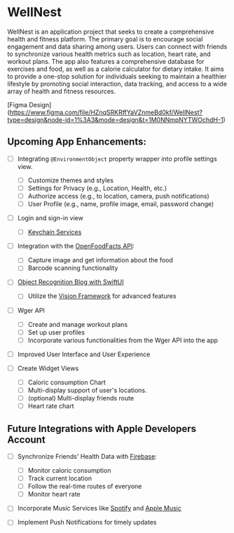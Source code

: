 # WellNest

WellNest is an application project that seeks to create a comprehensive health and fitness platform. The primary goal is to encourage social engagement and data sharing among users. Users can connect with friends to synchronize various health metrics such as location, heart rate, and workout plans. The app also features a comprehensive database for exercises and food, as well as a calorie calculator for dietary intake. It aims to provide a one-stop solution for individuals seeking to maintain a healthier lifestyle by promoting social interaction, data tracking, and access to a wide array of health and fitness resources. 

[Figma Design] (https://www.figma.com/file/HZnqSRKRffYaVZnmeBd0kf/WellNest?type=design&node-id=1%3A3&mode=design&t=1M0NNmpNYTWOchdH-1)

## Upcoming App Enhancements:

- [ ] Integrating `@EnvironmentObject` property wrapper into profile settings view.
  - [ ] Customize themes and styles
  - [ ] Settings for Privacy (e.g., Location, Health, etc.)
  - [ ] Authorize access (e.g., to location, camera, push notifications)
  - [ ] User Profile (e.g., name, profile image, email, password change)

- [ ] Login and sign-in view
  - [ ] [Keychain Services](https://developer.apple.com/documentation/security/keychain_services/)

- [ ] Integration with the [OpenFoodFacts API](https://openfoodfacts.github.io/openfoodfacts-server/api/):
  - [ ] Capture image and get information about the food
  - [ ] Barcode scanning functionality

- [ ] [Object Recognition Blog with SwiftUI](https://posturenet.app/blog/object-recognition-with-coreml-vision-and-swiftui-on-ios/)
  - [ ] Utilize the [Vision Framework](https://developer.apple.com/documentation/vision/) for advanced features

- [ ] Wger API
  - [ ] Create and manage workout plans
  - [ ] Set up user profiles
  - [ ] Incorporate various functionalities from the Wger API into the app

- [ ] Improved User Interface and User Experience

- [ ] Create Widget Views
  - [ ] Caloric consumption Chart
  - [ ] Multi-display support of user's locations.
  - [ ] (optional) Multi-display friends route
  - [ ] Heart rate chart

## Future Integrations with Apple Developers Account

- [ ] Synchronize Friends' Health Data with [Firebase](https://firebase.google.com/):
  - [ ] Monitor caloric consumption
  - [ ] Track current location
  - [ ] Follow the real-time routes of everyone
  - [ ] Monitor heart rate

- [ ] Incorporate Music Services like [Spotify](https://www.spotify.com/) and [Apple Music](https://www.apple.com/apple-music/)

- [ ] Implement Push Notifications for timely updates

